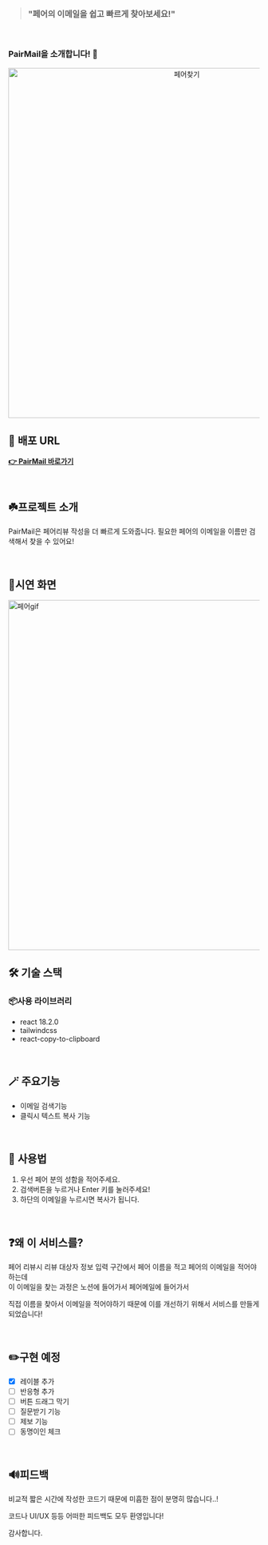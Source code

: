 <br>

> ### **"페어의 이메일을 쉽고 빠르게 찾아보세요!"**

<br>

### PairMail을 소개합니다! 🎉

<div align="center">   
<img width="700" alt="페어찾기" src="https://user-images.githubusercontent.com/70190106/190616574-60a85ce6-4aa1-4a87-90f0-a824dc339348.png">

</div>

## 📌 배포 URL
[**👉 PairMail 바로가기**](https://seunghw.github.io/pairmail/)

<br>

## ☘️프로젝트 소개
PairMail은 페어리뷰 작성을 더 빠르게 도와줍니다. 필요한 페어의 이메일을 이름만 검색해서 찾을 수 있어요!

<br>



## 🧩시연 화면
<img width="700" alt="페어gif" src="https://user-images.githubusercontent.com/70190106/190616827-a16965ba-e4ac-4bc2-a394-d7a367556ac8.gif">  

<br>

## 🛠 기술 스택

### 📦사용 라이브러리

- react 18.2.0
- tailwindcss
- react-copy-to-clipboard  


<br>

## 🪄 주요기능

- 이메일 검색기능
- 클릭시 텍스트 복사 기능  

<br>

## 📖 사용법

1. 우선 페어 분의 성함을 적어주세요.
2. 검색버튼을 누르거나 Enter 키를 눌러주세요!
3. 하단의 이메일을 누르시면 복사가 됩니다.  
  
<br>

## ❓왜 이 서비스를?

페어 리뷰시 리뷰 대상자 정보 입력 구간에서 페어 이름을 적고 페어의 이메일을 적어야하는데  
이 이메일을 찾는 과정은 노션에 들어가서 페어메일에 들어가서  

직접 이름을 찾아서 이메일을 적어야하기 때문에 이를 개선하기 위해서 서비스를 만들게 되었습니다!  

<br>

## ✏️구현 예정
- [x] 레이블 추가
- [ ] 반응형 추가
- [ ] 버튼 드래그 막기
- [ ] 질문받기 기능
- [ ] 제보 기능
- [ ] 동명이인 체크  
  
<br>

## 🔊피드백
비교적 짧은 시간에 작성한 코드기 때문에 미흡한 점이 분명히 많습니다..!   

코드나 UI/UX 등등 어떠한 피드백도 모두 환영입니다!

감사합니다.
